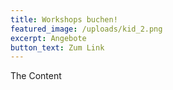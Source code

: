 ```yaml
---
title: Workshops buchen!
featured_image: /uploads/kid_2.png
excerpt: Angebote
button_text: Zum Link
---
```

The Content
